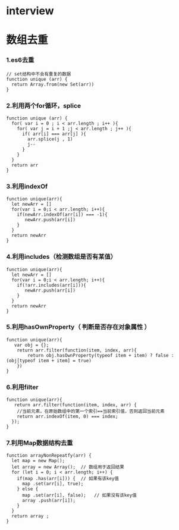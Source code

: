 # interview

# 数组去重
### 1.es6去重

```
// set结构中不会有重复的数据
function unique (arr) {
  return Array.from(new Set(arr))
}

```

### 2.利用两个for循环，splice

```
function unique (arr) {
  for( var i = 0 ; i < arr.length ; i++ ){
    for( var j = i + 1 ;j < arr.length ; j++ ){
      if( arr[i] === arr[j] ){
        arr.splice(j , 1)
        j--
      }
    }
  }
  return arr
}

```

### 3.利用indexOf

```
function unique(arr){
  let newArr = []
  for(var i = 0;i < arr.length; i++){
    if(newArr.indexOf(arr[i]) === -1){
       newArr.push(arr[i])
    }
  }
  return newArr
}
```

### 4.利用includes（检测数组是否有某值）

```
function unique(arr){
  let newArr = []
  for(var i = 0;i < arr.length; i++){
    if(!arr.includes(arr[i])){
       newArr.push(arr[i])
    }
  }
  return newArr
}
```

### 5.利用hasOwnProperty（ 判断是否存在对象属性 ）

```
function unique(arr){
   var obj = {};
    return arr.filter(function(item, index, arr){
        return obj.hasOwnProperty(typeof item + item) ? false : (obj[typeof item + item] = true)
    })
}
```

### 6.利用filter

```
function unique(arr){
   return arr.filter(function(item, index, arr) {
    //当前元素，在原始数组中的第一个索引==当前索引值，否则返回当前元素
    return arr.indexOf(item, 0) === index;
  });
}
```

### 7.利用Map数据结构去重

```
function arrayNonRepeatfy(arr) {
  let map = new Map();
  let array = new Array();  // 数组用于返回结果
  for (let i = 0; i < arr.length; i++) {
    if(map .has(arr[i])) {  // 如果有该key值
      map .set(arr[i], true); 
    } else { 
      map .set(arr[i], false);   // 如果没有该key值
      array .push(arr[i]);
    }
  } 
  return array ;
}
```




